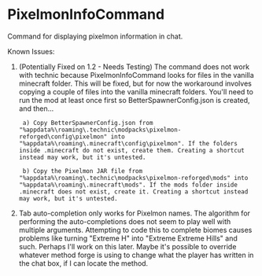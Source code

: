 # PixelmonInfoCommand
Command for displaying pixelmon information in chat.

Known Issues:

1) (Potentially Fixed on 1.2 - Needs Testing) The command does not work with technic because PixelmonInfoCommand looks for files in the vanilla minecraft folder. This will be fixed, but for now the workaround involves copying a couple of files into the vanilla minecraft folders. You'll need to run the mod at least once first so BetterSpawnerConfig.json is created, and then...

		a) Copy BetterSpawnerConfig.json from "%appdata%\roaming\.technic\modpacks\pixelmon-reforged\config\pixelmon" into "%appdata%\roaming\.minecraft\config\pixelmon". If the folders inside .minecraft do not exist, create them. Creating a shortcut instead may work, but it's untested.

		b) Copy the Pixelmon JAR file from "%appdata%\roaming\.technic\modpacks\pixelmon-reforged\mods" into "%appdata%\roaming\.minecraft\mods". If the mods folder inside .minecraft does not exist, create it. Creating a shortcut instead may work, but it's untested.

2) Tab auto-completion only works for Pixelmon names. The algorithm for performing the auto-completions does not seem to play well with multiple arguments. Attempting to code this to complete biomes causes problems like turning "Extreme H" into "Extreme Extreme Hills" and such. Perhaps I'll work on this later. Maybe it's possible to override whatever method forge is using to change what the player has written in the chat box, if I can locate the method.
